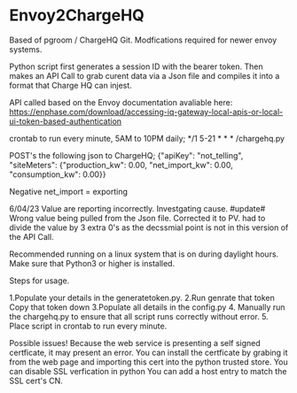 # Envoy2ChargeHQ

Based of pgroom / ChargeHQ Git. Modfications required for newer envoy systems. 

Python script first generates a session ID with the bearer token. Then makes an API Call to grab curent data via a Json file and compiles it into a format that Charge HQ can injest.

API called based on the Envoy documentation avaliable here: https://enphase.com/download/accessing-iq-gateway-local-apis-or-local-ui-token-based-authentication

crontab to run every minute, 5AM to 10PM daily;  */1 5-21 * * * <path>/chargehq.py


POST's the following json to ChargeHQ;
{"apiKey": "not_telling", "siteMeters": {"production_kw": 0.00, "net_import_kw": 0.00, "consumption_kw": 0.00}}

Negative net_import = exporting


6/04/23 Value are reporting incorrectly. Investgating cause. 
#update# Wrong value being pulled from the Json file. Corrected it to PV. had to divide the value by 3 extra 0's as the decssmial point is not in this version of the API Call. 

  Recommended running on a linux system  that is on during daylight hours. Make sure that Python3 or higher is installed.
  
  Steps for usage. 
  
  1.Populate your details in the generatetoken.py. 
  2.Run genrate that token Copy that token down
  3.Populate all details in the config.py
  4. Manually run the chargehq.py to ensure that all script runs correctly without error. 
  5. Place script in crontab to run every minute.
  
  Possible issues! 
  Because the web service is presenting a self signed certficate, it may present an error.
    You can install the certficate by grabing it from the web page and importing this cert into the python trusted store. 
    You can disable SSL verfication in python
    You can add a host entry to match the SSL cert's CN. 
